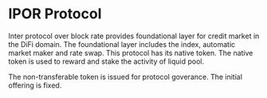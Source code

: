 # IPOR Protocol

Inter protocol over block rate provides foundational layer for credit market in the DiFi domain. The foundational layer includes the index, automatic market maker and rate swap. This protocol has its native token. The native token is used to reward and stake the activity of liquid pool.

The non-transferable token is issued for protocol goverance. The initial offering is fixed. 
